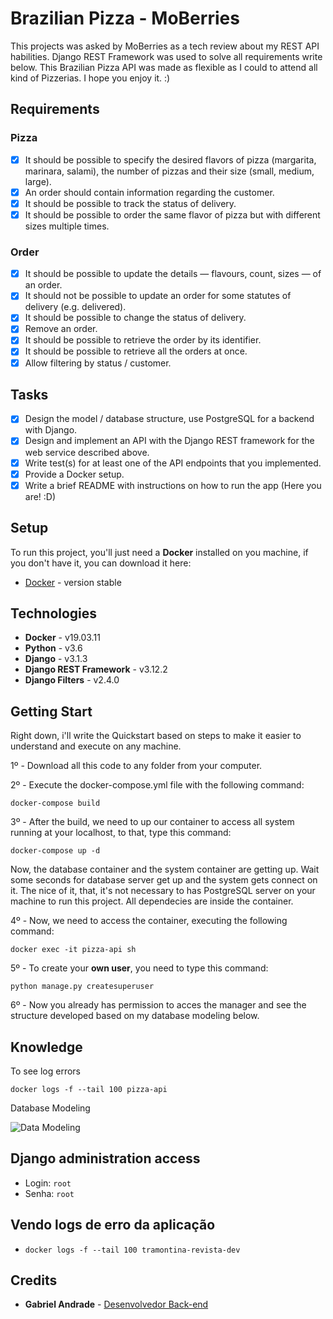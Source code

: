 # Brazilian Pizza - MoBerries

This projects was asked by MoBerries as a tech review about my REST API habilities. Django REST Framework was used to solve all requirements write below. This Brazilian Pizza API was made as flexible as I could to attend all kind of Pizzerias. I hope you enjoy it. :)
## Requirements

### Pizza

- [x] It should be possible to specify the desired flavors of pizza (margarita, marinara, salami), the number of pizzas and their size (small, medium, large).
- [x] An order should contain information regarding the customer.
- [x] It should be possible to track the status of delivery.
- [x] It should be possible to order the same flavor of pizza but with different sizes multiple times.

### Order

- [x] It should be possible to update the details — flavours, count, sizes — of an order.
- [x] It should not be possible to update an order for some statutes of delivery (e.g. delivered).
- [x] It should be possible to change the status of delivery.
- [x] Remove an order.
- [x] It should be possible to retrieve the order by its identifier.
- [x] It should be possible to retrieve all the orders at once.
- [x] Allow filtering by status / customer.

## Tasks

- [x] Design the model / database structure, use PostgreSQL for a backend with Django.
- [x] Design and implement an API with the Django REST framework for the web service described above.
- [x] Write test(s) for at least one of the API endpoints that you implemented.
- [x] Provide a Docker setup.
- [x] Write a brief README with instructions on how to run the app (Here you are! :D)

## Setup

To run this project, you'll just need a **Docker** installed on you machine, if you don't have it, you can download it here:

* [Docker](https://www.docker.com/products/docker-desktop) - version stable

## Technologies

* **Docker** - v19.03.11
* **Python** - v3.6
* **Django** - v3.1.3
* **Django REST Framework** - v3.12.2
* **Django Filters** - v2.4.0

## Getting Start

Right down, i'll write the Quickstart based on steps to make it easier to understand and execute on any machine.

1º - Download all this code to any folder from your computer.

2º - Execute the docker-compose.yml file with the following command:

```
docker-compose build
```

3º - After the build, we need to up our container to access all system running at your localhost, to that, type this command:

```
docker-compose up -d
```

Now, the database container and the system container are getting up. Wait some seconds for database server get up and the system gets connect on it. The nice of it, that, it's not necessary to has PostgreSQL server on your machine to run this project. All dependecies are inside the container.

4º - Now, we need to access the container, executing the following command:

```
docker exec -it pizza-api sh
```

5º - To create your **own user**, you need to type this command:

```
python manage.py createsuperuser
```

6º - Now you already has permission to acces the manager and see the structure developed based on my database modeling below.

## Knowledge

To see log errors

```
docker logs -f --tail 100 pizza-api
```

Database Modeling

![Data Modeling](https://ibb.co/hM63Zs6)

## Django administration access
* Login: ```root```
* Senha: ```root```

## Vendo logs de erro da aplicação
* <code>docker logs -f --tail 100 tramontina-revista-dev</code>

## Credits

* **Gabriel Andrade** - [Desenvolvedor Back-end](https://malu.ncgroup.com.br/gabriel.andrade)